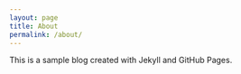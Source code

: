 ```yaml
---
layout: page
title: About
permalink: /about/
---
```


This is a sample blog created with Jekyll and GitHub Pages.